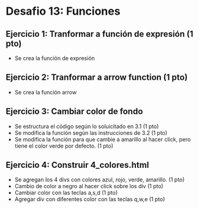 # Desafio 13: Funciones 

## Ejercicio 1: Tranformar a función de expresión (1 pto)
- Se crea la función de expresión

## Ejercicio 2: Tranformar a arrow function (1 pto)
- Se crea la función arrow

## Ejercicio 3: Cambiar color de fondo  
- Se estructura el código según lo soluicitado en 3.1 (1 pto)
- Se modifica la función según las instrucciones de 3.2 (1 pto)
- Se modifica la función para que cambie a amarillo al hacer click, pero tiene el color verde por defecto. (1 pto)

## Ejercicio 4: Construir 4_colores.html
- Se agregan los 4 divs con colores azul, rojo, verde, amarillo. (1 pto)
- Cambio de color a negro al hacer click sobre los div (1 pto)
- Cambiar color con las teclas a,s,d (1 pto)
- Agregar div con diferentes color con las teclas q,w,e (1 pto)

